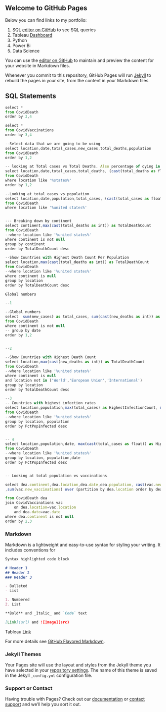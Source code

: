 


## Welcome to GitHub Pages

Below you can find links to my portfolio: 

1. SQL [editor on GitHub](https://github.com/begen/Ben_Portfolio/blob/06fab362b0591c8a03d930930625855ad3d4d2dd/Covid%20SQL.sql) to see SQL queries
2. Tableau [Dashboard](https://github.com/begen/Ben_Portfolio/blob/83d38b89f0bbfaebcee882a3248697060750fa70/Tableau%20Covid%20Dashboard.png)
3. Python
4. Power Bi
6. Data Science



You can use the [editor on GitHub](https://github.com/begen/Ben_Portfolio/edit/gh-pages/index.md) to maintain and preview the content for your website in Markdown files.

Whenever you commit to this repository, GitHub Pages will run [Jekyll](https://jekyllrb.com/) to rebuild the pages in your site, from the content in your Markdown files.





## SQL Statements
``` javascript
select *
from CovidDeath
order by 3,4

select *
from CovidVaccinations
order by 3,4

--Select data that we are going to be using
select location,date,total_cases,new_cases,total_deaths,population
from CovidDeath
order by 1,2

-- looking at Total cases vs Total Deaths. Also percentage of dying in countries
select location,date,total_cases,total_deaths, (cast(total_deaths as float)/cast(total_cases as float))*100 as DeathPCT
from CovidDeath
where location like '%states%'
order by 1,2

--Looking at total cases vs population
select location,date,population,total_cases, (cast(total_cases as float))/cast(population as float)*100 as DeathPCTPOP
from CovidDeath
where location like '%united states%'


--- Breaking down by continent
select continent,max(cast(total_deaths as int)) as TotalDeathCount
from CovidDeath
--where location like '%united states%'
where continent is not null
group by continent
order by TotalDeathCount desc

--Show Countries with Highest Death Count Per Population
select location,max(cast(total_deaths as int)) as TotalDeathCount
from CovidDeath
--where location like '%united states%'
where continent is null
group by location
order by TotalDeathCount desc

Global numbers

--1

--Global numbers
select  sum(new_cases) as total_cases, sum(cast(new_deaths as int)) as total_death, sum(cast(new_deaths as float ))/sum(cast(New_Cases as float ))*100 as DeathPCT
from CovidDeath
where continent is not null
-- group by date
order by 1,2


--2

--Show Countries with Highest Death Count
select location,max(cast(new_deaths as int)) as TotalDeathCount
from CovidDeath
--where location like '%united states%'
where continent is null
and location not in ('World','European Union','International')
group by location
order by TotalDeathCount desc

--3
-- Countries with highest infection rates
select location,population,max(total_cases) as HighestInfectionCount, max((cast( total_cases as float))/cast(population as float))*100 as PctPopInfected
from CovidDeath
--where location like '%united states%'
group by location, population
order by PctPopInfected desc


-- 4 
select location,population,date, max(cast(total_cases as float)) as HighestInfectionCount, max((cast( total_cases as float))/cast(population as float))*100 as PctPopInfected
from CovidDeath
--where location like '%united states%'
group by location, population,date
order by PctPopInfected desc


-- Looking at total population vs vaccinations

select dea.continent,dea.location,dea.date,dea.population, cast(vac.new_vaccinations as integer)
,sum(vac.new_vaccinations) over (partition by dea.location order by dea.location,dea.date) as RollingPeopleVaccinated

from CovidDeath dea
join CovidVaccinations vac
    on dea.location=vac.location
    and dea.date=vac.date
where dea.continent is not null
order by 2,3
``` 


### Markdown

Markdown is a lightweight and easy-to-use syntax for styling your writing. It includes conventions for

```markdown
Syntax highlighted code block

# Header 1
## Header 2
### Header 3

- Bulleted
- List

1. Numbered
2. List

**Bold** and _Italic_ and `Code` text

[Link](url) and ![Image](src)
```

Tableau 
[Link](https://github.com/begen/Ben_Portfolio/blob/83d38b89f0bbfaebcee882a3248697060750fa70/Tableau%20Covid%20Dashboard.png)



For more details see [GitHub Flavored Markdown](https://guides.github.com/features/mastering-markdown/).

### Jekyll Themes

Your Pages site will use the layout and styles from the Jekyll theme you have selected in your [repository settings](https://github.com/begen/Ben_Portfolio/settings/pages). The name of this theme is saved in the Jekyll `_config.yml` configuration file.

### Support or Contact

Having trouble with Pages? Check out our [documentation](https://docs.github.com/categories/github-pages-basics/) or [contact support](https://support.github.com/contact) and we’ll help you sort it out.

